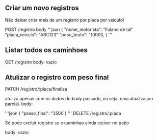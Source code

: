 ## Criar um novo registros
Não deixar criar mais de um registro por placa por veiculo!

POST /registro
body 
'''json
{
    "nome_motorista": "Fulano de tal"
    "placa_veiculo": "ABC123"
    "peso_bruto": "10000,
}
'''
## Listar todos os caminhoes
GET /registro
body: vazio

## Atulizar o registro com peso final
PATCH /registro/:placa/finaliza

atuliza apenas com os dados do body
passado, ou seja, uma atualizaçao parcial.
body:

'''json
{
    "pesso_final": "3500
}
'''
DELETE /registro/:placa

Só pode excluir registro se o caminhao ainda estiver no patio

body: vazio

